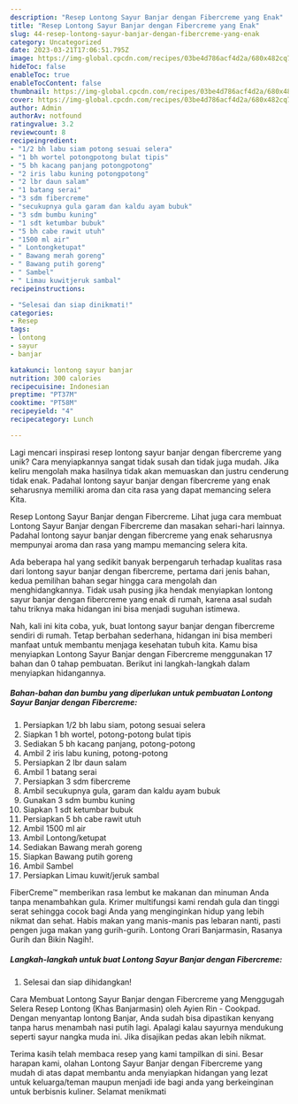```yaml
---
description: "Resep Lontong Sayur Banjar dengan Fibercreme yang Enak"
title: "Resep Lontong Sayur Banjar dengan Fibercreme yang Enak"
slug: 44-resep-lontong-sayur-banjar-dengan-fibercreme-yang-enak
category: Uncategorized
date: 2023-03-21T17:06:51.795Z
image: https://img-global.cpcdn.com/recipes/03be4d786acf4d2a/680x482cq70/lontong-sayur-banjar-dengan-fibercreme-foto-resep-utama.jpg
hideToc: false
enableToc: true
enableTocContent: false
thumbnail: https://img-global.cpcdn.com/recipes/03be4d786acf4d2a/680x482cq70/lontong-sayur-banjar-dengan-fibercreme-foto-resep-utama.jpg
cover: https://img-global.cpcdn.com/recipes/03be4d786acf4d2a/680x482cq70/lontong-sayur-banjar-dengan-fibercreme-foto-resep-utama.jpg
author: Admin
authorAv: notfound
ratingvalue: 3.2
reviewcount: 8
recipeingredient:
- "1/2 bh labu siam potong sesuai selera"
- "1 bh wortel potongpotong bulat tipis"
- "5 bh kacang panjang potongpotong"
- "2 iris labu kuning potongpotong"
- "2 lbr daun salam"
- "1 batang serai"
- "3 sdm fibercreme"
- "secukupnya gula garam dan kaldu ayam bubuk"
- "3 sdm bumbu kuning"
- "1 sdt ketumbar bubuk"
- "5 bh cabe rawit utuh"
- "1500 ml air"
- " Lontongketupat"
- " Bawang merah goreng"
- " Bawang putih goreng"
- " Sambel"
- " Limau kuwitjeruk sambal"
recipeinstructions:

- "Selesai dan siap dinikmati!"
categories:
- Resep
tags:
- lontong
- sayur
- banjar

katakunci: lontong sayur banjar 
nutrition: 300 calories
recipecuisine: Indonesian
preptime: "PT37M"
cooktime: "PT58M"
recipeyield: "4"
recipecategory: Lunch

---
```





Lagi mencari inspirasi resep lontong sayur banjar dengan fibercreme yang unik? Cara menyiapkannya sangat tidak susah dan tidak juga mudah. Jika keliru mengolah maka hasilnya tidak akan memuaskan dan justru cenderung tidak enak. Padahal lontong sayur banjar dengan fibercreme yang enak seharusnya memiliki aroma dan cita rasa yang dapat memancing selera Kita.





Resep Lontong Sayur Banjar dengan Fibercreme. Lihat juga cara membuat Lontong Sayur Banjar dengan Fibercreme dan masakan sehari-hari lainnya. Padahal lontong sayur banjar dengan fibercreme yang enak seharusnya mempunyai aroma dan rasa yang mampu memancing selera kita.

Ada beberapa hal yang sedikit banyak berpengaruh terhadap kualitas rasa dari lontong sayur banjar dengan fibercreme, pertama dari jenis bahan, kedua pemilihan bahan segar hingga cara mengolah dan menghidangkannya. Tidak usah pusing jika hendak menyiapkan lontong sayur banjar dengan fibercreme yang enak di rumah, karena asal sudah tahu triknya maka hidangan ini bisa menjadi suguhan istimewa.






Nah, kali ini kita coba, yuk, buat lontong sayur banjar dengan fibercreme sendiri di rumah. Tetap berbahan sederhana, hidangan ini bisa memberi manfaat untuk membantu menjaga kesehatan tubuh kita. Kamu bisa menyiapkan Lontong Sayur Banjar dengan Fibercreme menggunakan 17 bahan dan 0 tahap pembuatan. Berikut ini langkah-langkah dalam menyiapkan hidangannya.

<!--inarticleads1-->

##### Bahan-bahan dan bumbu yang diperlukan untuk pembuatan Lontong Sayur Banjar dengan Fibercreme:

1. Persiapkan 1/2 bh labu siam, potong sesuai selera
1. Siapkan 1 bh wortel, potong-potong bulat tipis
1. Sediakan 5 bh kacang panjang, potong-potong
1. Ambil 2 iris labu kuning, potong-potong
1. Persiapkan 2 lbr daun salam
1. Ambil 1 batang serai
1. Persiapkan 3 sdm fibercreme
1. Ambil secukupnya gula, garam dan kaldu ayam bubuk
1. Gunakan 3 sdm bumbu kuning
1. Siapkan 1 sdt ketumbar bubuk
1. Persiapkan 5 bh cabe rawit utuh
1. Ambil 1500 ml air
1. Ambil  Lontong/ketupat
1. Sediakan  Bawang merah goreng
1. Siapkan  Bawang putih goreng
1. Ambil  Sambel
1. Persiapkan  Limau kuwit/jeruk sambal


FiberCreme™ memberikan rasa lembut ke makanan dan minuman Anda tanpa menambahkan gula. Krimer multifungsi kami rendah gula dan tinggi serat sehingga cocok bagi Anda yang menginginkan hidup yang lebih nikmat dan sehat. Habis makan yang manis-manis pas lebaran nanti, pasti pengen juga makan yang gurih-gurih. Lontong Orari Banjarmasin, Rasanya Gurih dan Bikin Nagih!. 

<!--inarticleads2-->

##### Langkah-langkah untuk buat Lontong Sayur Banjar dengan Fibercreme:


1. Selesai dan siap dihidangkan!

Cara Membuat Lontong Sayur Banjar dengan Fibercreme yang Menggugah Selera Resep Lontong (Khas Banjarmasin) oleh Ayien Rin - Cookpad. Dengan menyantap lontong Banjar, Anda sudah bisa dipastikan kenyang tanpa harus menambah nasi putih lagi. Apalagi kalau sayurnya mendukung seperti sayur nangka muda ini. Jika disajikan pedas akan lebih nikmat. 

Terima kasih telah membaca resep yang kami tampilkan di sini. Besar harapan kami, olahan Lontong Sayur Banjar dengan Fibercreme yang mudah di atas dapat membantu anda menyiapkan hidangan yang lezat untuk keluarga/teman maupun menjadi ide bagi anda yang berkeinginan untuk berbisnis kuliner. Selamat menikmati
